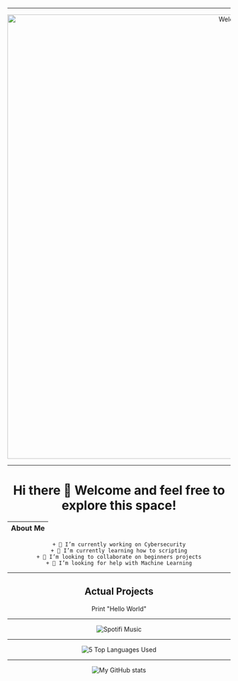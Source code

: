 <!--Customizing Profile - God Level!-->
<div align="center">

<!--Welcome .GIF-->
---
<img src="https://upload.wikimedia.org/wikipedia/commons/2/20/Matrix_Digital_rain_banner.gif" alt="Welcome" width="1000"/>

<!--First Greeting-->
---
# Hi there 👋 Welcome and feel free to explore this space!


<!--About Me-->

| About Me |
| --- |
    + 🔭 I’m currently working on Cybersecurity
    + 🌱 I’m currently learning how to scripting
    + 👯 I’m looking to collaborate on beginners projects
    + 🤔 I’m looking for help with Machine Learning
<!--
- 💬 Ask me about ...
- 📫 How to reach me: ...
- 😄 Pronouns: ...
- ⚡ Fun fact: ...
-->

<!--Actual Projects-->
---
## Actual Projects

Print "Hello World"
<!--Spotify now playing-->
---
![Spotifi Music](https://spotify-github-profile.vercel.app/api/view?uid=yioshi&cover_image=true&theme=novatorem&bar_color=53b14f&bar_color_cover=true)

<!--Top Languajes Used-->
---
![5 Top Languages Used](https://github-readme-stats-two-chi-94.vercel.app/api/top-langs/?username=yioshisancen&langs_count=5)

<!--Profile Stats-->
---
![My GitHub stats](https://github-readme-stats-two-chi-94.vercel.app/api?username=yioshisancen&show_icons=true&theme=gotham)

<!--PENDIENTE-->

</div>
